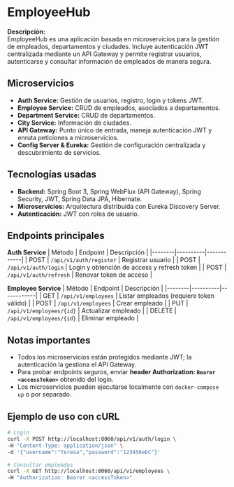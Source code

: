 # EmployeeHub

**Descripción:**  
EmployeeHub es una aplicación basada en microservicios para la gestión de empleados, departamentos y ciudades. Incluye autenticación JWT centralizada mediante un API Gateway y permite registrar usuarios, autenticarse y consultar información de empleados de manera segura.

## Microservicios
- **Auth Service:** Gestión de usuarios, registro, login y tokens JWT.  
- **Employee Service:** CRUD de empleados, asociados a departamentos.  
- **Department Service:** CRUD de departamentos.  
- **City Service:** Información de ciudades.  
- **API Gateway:** Punto único de entrada, maneja autenticación JWT y enruta peticiones a microservicios.  
- **Config Server & Eureka:** Gestión de configuración centralizada y descubrimiento de servicios.  

## Tecnologías usadas
- **Backend:** Spring Boot 3, Spring WebFlux (API Gateway), Spring Security, JWT, Spring Data JPA, Hibernate.  
- **Microservicios:** Arquitectura distribuida con Eureka Discovery Server.  
- **Autenticación:** JWT con roles de usuario.  

## Endpoints principales

**Auth Service**
| Método | Endpoint | Descripción |
|--------|----------|------------|
| POST | `/api/v1/auth/register` | Registrar usuario |
| POST | `/api/v1/auth/login` | Login y obtención de access y refresh token |
| POST | `/api/v1/auth/refresh` | Renovar token de acceso |

**Employee Service**
| Método | Endpoint | Descripción |
|--------|----------|------------|
| GET | `/api/v1/employees` | Listar empleados (requiere token válido) |
| POST | `/api/v1/employees` | Crear empleado |
| PUT | `/api/v1/employees/{id}` | Actualizar empleado |
| DELETE | `/api/v1/employees/{id}` | Eliminar empleado |

## Notas importantes
- Todos los microservicios están protegidos mediante JWT; la autenticación la gestiona el API Gateway.  
- Para probar endpoints seguros, enviar **header Authorization: `Bearer <accessToken>`** obtenido del login.  
- Los microservicios pueden ejecutarse localmente con `docker-compose up` o por separado.  

## Ejemplo de uso con cURL
```bash
# Login
curl -X POST http://localhost:8060/api/v1/auth/login \
-H "Content-Type: application/json" \
-d '{"username":"Teresa","password":"123456abC"}'

# Consultar empleados
curl -X GET http://localhost:8060/api/v1/employees \
-H "Authorization: Bearer <accessToken>"
